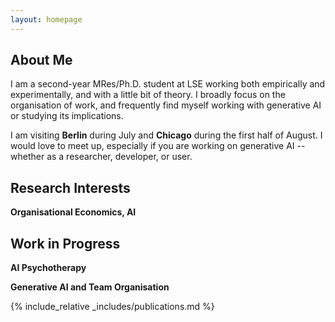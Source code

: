 ```yaml
---
layout: homepage
---
```


## About Me

I am a second-year MRes/Ph.D. student at LSE working both empirically and experimentally, and with a little bit of theory. I broadly focus on the organisation of work, and frequently find myself working with generative AI or studying its implications.

I am visiting **Berlin** during July and **Chicago** during the first half of August. I would love to meet up, especially if you are working on generative AI -- whether as a researcher, developer, or user.

## Research Interests

**Organisational Economics, AI**

## Work in Progress
**AI Psychotherapy**

**Generative AI and Team Organisation**

{% include_relative _includes/publications.md %}

